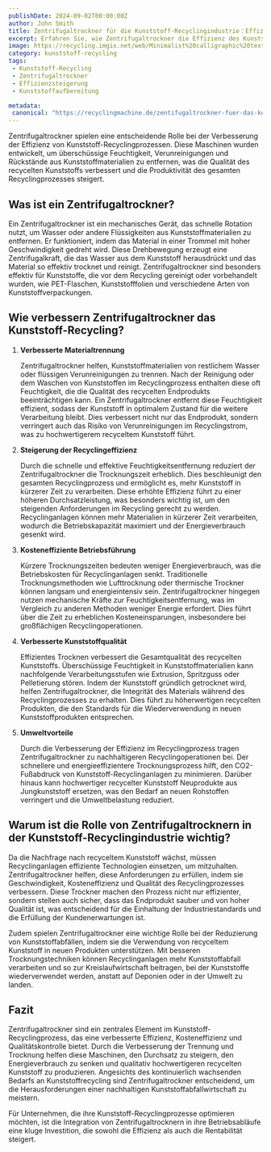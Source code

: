 ```yaml
---
publishDate: 2024-09-02T00:00:00Z  
author: John Smith  
title: Zentrifugaltrockner für die Kunststoff-Recyclingindustrie：Effizienzsteigerung im Trocknungsprozess  
excerpt: Erfahren Sie, wie Zentrifugaltrockner die Effizienz des Kunststoff-Recyclings steigern können, indem sie überschüssige Feuchtigkeit und Verunreinigungen effektiv entfernen.  
image: https://recycling.imgix.net/web/Minimalist%20calligraphic%20text%20illustration%20featuring%20How%20Centrifug.webp?fit=crop&auto=format,compress&fm=webp  
category: kunststoff-recycling  
tags:  
 - Kunststoff-Recycling  
 - Zentrifugaltrockner  
 - Effizienzsteigerung  
 - Kunststoffaufbereitung   

metadata:  
 canonical: "https://recyclingmachine.de/zentifugaltrockner-fuer-das-kunststoff-recycling-effizienzsteigerung-im-trocknungsprozess"  
---
```


Zentrifugaltrockner spielen eine entscheidende Rolle bei der Verbesserung der Effizienz von Kunststoff-Recyclingprozessen. Diese Maschinen wurden entwickelt, um überschüssige Feuchtigkeit, Verunreinigungen und Rückstände aus Kunststoffmaterialien zu entfernen, was die Qualität des recycelten Kunststoffs verbessert und die Produktivität des gesamten Recyclingprozesses steigert.

## Was ist ein Zentrifugaltrockner?

Ein Zentrifugaltrockner ist ein mechanisches Gerät, das schnelle Rotation nutzt, um Wasser oder andere Flüssigkeiten aus Kunststoffmaterialien zu entfernen. Er funktioniert, indem das Material in einer Trommel mit hoher Geschwindigkeit gedreht wird. Diese Drehbewegung erzeugt eine Zentrifugalkraft, die das Wasser aus dem Kunststoff herausdrückt und das Material so effektiv trocknet und reinigt. Zentrifugaltrockner sind besonders effektiv für Kunststoffe, die vor dem Recycling gereinigt oder vorbehandelt wurden, wie PET-Flaschen, Kunststofffolien und verschiedene Arten von Kunststoffverpackungen.

## Wie verbessern Zentrifugaltrockner das Kunststoff-Recycling?

1. **Verbesserte Materialtrennung**

   Zentrifugaltrockner helfen, Kunststoffmaterialien von restlichem Wasser oder flüssigen Verunreinigungen zu trennen. Nach der Reinigung oder dem Waschen von Kunststoffen im Recyclingprozess enthalten diese oft Feuchtigkeit, die die Qualität des recycelten Endprodukts beeinträchtigen kann. Ein Zentrifugaltrockner entfernt diese Feuchtigkeit effizient, sodass der Kunststoff in optimalem Zustand für die weitere Verarbeitung bleibt. Dies verbessert nicht nur das Endprodukt, sondern verringert auch das Risiko von Verunreinigungen im Recyclingstrom, was zu hochwertigerem recyceltem Kunststoff führt.

2. **Steigerung der Recyclingeffizienz**

   Durch die schnelle und effektive Feuchtigkeitsentfernung reduziert der Zentrifugaltrockner die Trocknungszeit erheblich. Dies beschleunigt den gesamten Recyclingprozess und ermöglicht es, mehr Kunststoff in kürzerer Zeit zu verarbeiten. Diese erhöhte Effizienz führt zu einer höheren Durchsatzleistung, was besonders wichtig ist, um den steigenden Anforderungen im Recycling gerecht zu werden. Recyclinganlagen können mehr Materialien in kürzerer Zeit verarbeiten, wodurch die Betriebskapazität maximiert und der Energieverbrauch gesenkt wird.

3. **Kosteneffiziente Betriebsführung**

   Kürzere Trocknungszeiten bedeuten weniger Energieverbrauch, was die Betriebskosten für Recyclinganlagen senkt. Traditionelle Trocknungsmethoden wie Lufttrocknung oder thermische Trockner können langsam und energieintensiv sein. Zentrifugaltrockner hingegen nutzen mechanische Kräfte zur Feuchtigkeitsentfernung, was im Vergleich zu anderen Methoden weniger Energie erfordert. Dies führt über die Zeit zu erheblichen Kosteneinsparungen, insbesondere bei großflächigen Recyclingoperationen.

4. **Verbesserte Kunststoffqualität**

   Effizientes Trocknen verbessert die Gesamtqualität des recycelten Kunststoffs. Überschüssige Feuchtigkeit in Kunststoffmaterialien kann nachfolgende Verarbeitungsstufen wie Extrusion, Spritzguss oder Pelletierung stören. Indem der Kunststoff gründlich getrocknet wird, helfen Zentrifugaltrockner, die Integrität des Materials während des Recyclingprozesses zu erhalten. Dies führt zu höherwertigen recycelten Produkten, die den Standards für die Wiederverwendung in neuen Kunststoffprodukten entsprechen.

5. **Umweltvorteile**

   Durch die Verbesserung der Effizienz im Recyclingprozess tragen Zentrifugaltrockner zu nachhaltigeren Recyclingoperationen bei. Der schnellere und energieeffizientere Trocknungsprozess hilft, den CO2-Fußabdruck von Kunststoff-Recyclinganlagen zu minimieren. Darüber hinaus kann hochwertiger recycelter Kunststoff Neuprodukte aus Jungkunststoff ersetzen, was den Bedarf an neuen Rohstoffen verringert und die Umweltbelastung reduziert.

## Warum ist die Rolle von Zentrifugaltrocknern in der Kunststoff-Recyclingindustrie wichtig?

Da die Nachfrage nach recyceltem Kunststoff wächst, müssen Recyclinganlagen effiziente Technologien einsetzen, um mitzuhalten. Zentrifugaltrockner helfen, diese Anforderungen zu erfüllen, indem sie Geschwindigkeit, Kosteneffizienz und Qualität des Recyclingprozesses verbessern. Diese Trockner machen den Prozess nicht nur effizienter, sondern stellen auch sicher, dass das Endprodukt sauber und von hoher Qualität ist, was entscheidend für die Einhaltung der Industriestandards und die Erfüllung der Kundenerwartungen ist.

Zudem spielen Zentrifugaltrockner eine wichtige Rolle bei der Reduzierung von Kunststoffabfällen, indem sie die Verwendung von recyceltem Kunststoff in neuen Produkten unterstützen. Mit besseren Trocknungstechniken können Recyclinganlagen mehr Kunststoffabfall verarbeiten und so zur Kreislaufwirtschaft beitragen, bei der Kunststoffe wiederverwendet werden, anstatt auf Deponien oder in der Umwelt zu landen.

## Fazit

Zentrifugaltrockner sind ein zentrales Element im Kunststoff-Recyclingprozess, das eine verbesserte Effizienz, Kosteneffizienz und Qualitätskontrolle bietet. Durch die Verbesserung der Trennung und Trocknung helfen diese Maschinen, den Durchsatz zu steigern, den Energieverbrauch zu senken und qualitativ hochwertigeren recycelten Kunststoff zu produzieren. Angesichts des kontinuierlich wachsenden Bedarfs an Kunststoffrecycling sind Zentrifugaltrockner entscheidend, um die Herausforderungen einer nachhaltigen Kunststoffabfallwirtschaft zu meistern.

Für Unternehmen, die ihre Kunststoff-Recyclingprozesse optimieren möchten, ist die Integration von Zentrifugaltrocknern in ihre Betriebsabläufe eine kluge Investition, die sowohl die Effizienz als auch die Rentabilität steigert.
